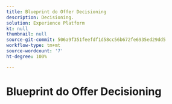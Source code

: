 ```yaml
---
title: Blueprint do Offer Decisioning
description: Decisioning.
solution: Experience Platform
kt: null
thumbnail: null
source-git-commit: 506a9f351feefdf1d58cc56b672fe6935ed29dd5
workflow-type: tm+mt
source-wordcount: '7'
ht-degree: 100%

---
```


# Blueprint do Offer Decisioning

